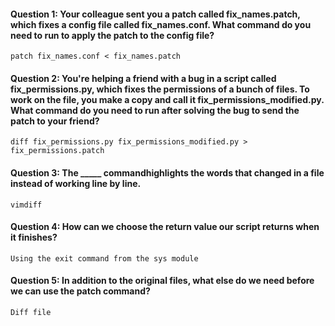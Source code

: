 #### Question 1: Your colleague sent you a patch called fix_names.patch, which fixes a config file called fix_names.conf. What command do you need to run to apply the patch to the config file?
    patch fix_names.conf < fix_names.patch

#### Question 2: You're helping a friend with a bug in a script called fix_permissions.py, which fixes the permissions of a bunch of files. To work on the file, you make a copy and call it fix_permissions_modified.py. What command do you need to run after solving the bug to send the patch to your friend?
    diff fix_permissions.py fix_permissions_modified.py > fix_permissions.patch

#### Question 3: The _____ commandhighlights the words that changed in a file instead of working line by line.
    vimdiff

#### Question 4: How can we choose the return value our script returns when it finishes?
    Using the exit command from the sys module


#### Question 5: In addition to the original files, what else do we need before we can use the patch command?
    
    Diff file
